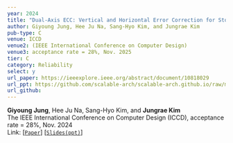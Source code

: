 ```yaml
---
year: 2024
title: "Dual-Axis ECC: Vertical and Horizontal Error Correction for Storage and Link Errors"
author: Giyoung Jung, Hee Ju Na, Sang-Hyo Kim, and Jungrae Kim
pub-type: C
venue: ICCD
venue2: (IEEE International Conference on Computer Design)
venue3: acceptance rate = 28%, Nov. 2025
tier: C
category: Reliability
select: y
url_paper: https://ieeexplore.ieee.org/abstract/document/10818029
url_ppt: https://github.com/scalable-arch/scalable-arch.github.io/raw/main/assets/materials/2024-ICCD-DualAxis(slides).pptx
url_github:
---
```


**Giyoung Jung**, Hee Ju Na, Sang-Hyo Kim, and **Jungrae Kim** <br>
The IEEE International Conference on Computer Design (ICCD), acceptance rate = 28%, Nov. 2024 <br>
Link: [[```Paper```](https://ieeexplore.ieee.org/abstract/document/10818029)]
    [[```Slides(ppt)```](https://github.com/scalable-arch/scalable-arch.github.io/raw/main/assets/materials/2024-ICCD-DualAxis(slides).pptx)]
